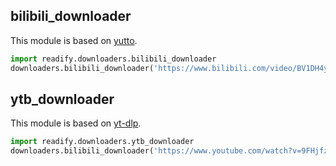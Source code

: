 ## bilibili_downloader
This module is based on [yutto](https://github.com/yutto-dev/yutto).

```python
import readify.downloaders.bilibili_downloader
downloaders.bilibili_downloader('https://www.bilibili.com/video/BV1DH4y1c7gK')
```

## ytb_downloader
This module is based on [yt-dlp](https://github.com/yt-dlp/yt-dlp).

```python
import readify.downloaders.ytb_downloader
downloaders.bilibili_downloader('https://www.youtube.com/watch?v=9FHjfzS4BqQ')
```
